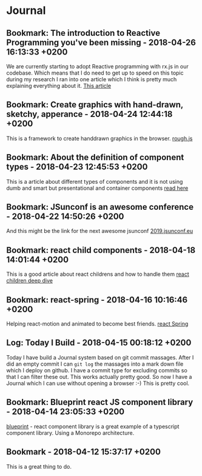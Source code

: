 # Journal


## Bookmark: The introduction to Reactive Programming you've been missing - 2018-04-26 16:13:33 +0200

 We are currently starting to adopt Reactive programming with rx.js in our codebase. Which means that I do need to get up to speed on this topic during my research I ran into one article which I think is pretty much explaining everything about it. [This article](https://gist.github.com/staltz/868e7e9bc2a7b8c1f754)
 

## Bookmark: Create graphics with hand-drawn, sketchy, apperance - 2018-04-24 12:44:18 +0200

 This is a framework to create handdrawn graphics in the browser. [rough.js](http://roughjs.com/)
 

## Bookmark: About the definition of component types - 2018-04-23 12:45:53 +0200

 This is a article about different types of components and it is not using dumb and smart but
presentational and container components [read
here](https://medium.com/@dan_abramov/smart-and-dumb-components-7ca2f9a7c7d0)
 

## Bookmark: JSunconf is an awesome conference - 2018-04-22 14:50:26 +0200

 And this might be the link for the next awesome jsunconf
[2019.jsunconf.eu](https://2019.jsunconf.eu)
 

## Bookmark: react child components - 2018-04-18 14:01:44 +0200

 This is a good article about react childrens and how to handle them [react children deep
dive](https://mxstbr.blog/2017/02/react-children-deepdive/)
 

## Bookmark: react-spring - 2018-04-16 10:16:46 +0200

 Helping react-motion and animated to become best friends. [react Spring](https://github.com/drcmda/react-spring)
 

## Log: Today I Build - 2018-04-15 00:18:12 +0200

 Today I have build a Journal system based on git commit massages. After I did an empty commit I can
`git log` the massages into a mark down file which I deploy on github. I have a commit type for
excluding commits so that I can filter these out. This works actually pretty good. So now I have a
Journal which I can use without opening a browser :-) This is pretty cool.
 

## Bookmark: Blueprint react JS component library - 2018-04-14 23:05:33 +0200

 [blueprint](http://blueprintjs.com/) - react component library is a great example of a typescript
component library. Using a Monorepo architecture.
 

## Bookmark - 2018-04-12 15:37:17 +0200

 This is a great thing to do.
 

